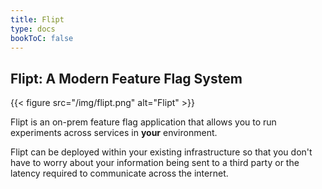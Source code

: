 ```yaml
---
title: Flipt
type: docs
bookToC: false
---
```


## Flipt: A Modern Feature Flag System

{{< figure src="/img/flipt.png" alt="Flipt" >}}

Flipt is an on-prem feature flag application that allows you to run experiments across services in **your** environment.

Flipt can be deployed within your existing infrastructure so that you don't have to worry about your information being sent to a third party or the latency required to communicate across the internet.
